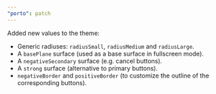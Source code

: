 ```yaml
---
"porto": patch
---
```


Added new values to the theme:

- Generic radiuses: `radiusSmall`, `radiusMedium` and `radiusLarge`.
- A `basePlane` surface (used as a base surface in fullscreen mode).
- A `negativeSecondary` surface (e.g. cancel buttons).
- A `strong` surface (alternative to primary buttons).
- `negativeBorder` and `positiveBorder` (to customize the outline of the corresponding buttons).
